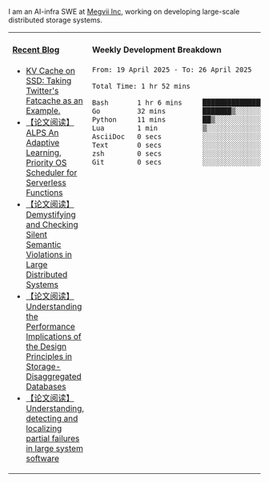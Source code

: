 I am an AI-infra SWE at [Megvii Inc](https://en.megvii.com/), working on developing large-scale distributed storage systems.

<table width="960px">
<tr>
<td valign="top" width="50%">

#### <a href="https://www.kongjun18.me" target="_blank">Recent Blog</a>

<!-- BLOG-POST-LIST:START -->
- [KV Cache on SSD: Taking Twitter&#39;s Fatcache as an Example.](https://kongjun18.github.io/posts/kv-cache-on-disk-taking-twitters-fatcache-as-an-example/)
- [【论文阅读】ALPS An Adaptive Learning, Priority OS Scheduler for Serverless Functions](https://kongjun18.github.io/posts/alps-an-adaptive-learning-priority-os-scheduler-for-serverless-functions/)
- [【论文阅读】Demystifying and Checking Silent Semantic Violations in Large Distributed Systems](https://kongjun18.github.io/posts/demystifying-and-checking-silent-semantic-violations-in-large-distributed-systems/)
- [【论文阅读】Understanding the Performance Implications of the Design Principles in Storage-Disaggregated Databases](https://kongjun18.github.io/posts/understanding-the-performance-implications-of-the-design-principles-in-storage-disaggregated-databases/)
- [【论文阅读】Understanding, detecting and localizing partial failures in large system software](https://kongjun18.github.io/posts/understanding-detecting-and-localizing-partial-failures-in-large-system-software/)
<!-- BLOG-POST-LIST:END -->

</td>
<td valign="top" width="50%">

#### Weekly Development Breakdown

<!--START_SECTION:waka-->

```txt
From: 19 April 2025 - To: 26 April 2025

Total Time: 1 hr 52 mins

Bash       1 hr 6 mins     ███████████████░░░░░░░░░░   59.53 %
Go         32 mins         ███████▒░░░░░░░░░░░░░░░░░   28.87 %
Python     11 mins         ██▒░░░░░░░░░░░░░░░░░░░░░░   09.82 %
Lua        1 min           ▒░░░░░░░░░░░░░░░░░░░░░░░░   01.19 %
AsciiDoc   0 secs          ░░░░░░░░░░░░░░░░░░░░░░░░░   00.24 %
Text       0 secs          ░░░░░░░░░░░░░░░░░░░░░░░░░   00.16 %
zsh        0 secs          ░░░░░░░░░░░░░░░░░░░░░░░░░   00.16 %
Git        0 secs          ░░░░░░░░░░░░░░░░░░░░░░░░░   00.03 %
```

<!--END_SECTION:waka-->
</td>
</tr>

</table>
